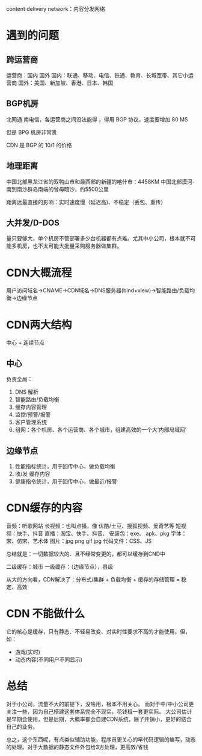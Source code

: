content delivery network：内容分发网络


# 遇到的问题

## 跨运营商

运营商：国内 国外
国内：联通、移动、电信、铁通、教育、长城宽带、其它小运营商
国外：美国、新加坡、香港、日本、韩国

##  BGP机房

北网通 南电信，各运营商之间没法能得 ，得用 BGP 协议，速度要增加 80 MS

但是 BPG 机房非常贵

CDN 是 BGP  的  10/1 的价格

## 地理距离

中国北部黑龙江省的双鸭山市和最西部的新疆的喀什市：4458KM
中国北部漠河-南到南沙群岛南端的曾母暗沙，约5500公里

距离远最直接的影响：实时速度慢（延迟高)、不稳定（丢包、重传）

## 大并发/D-DOS

量只要够大，单个机房不管部署多少台机器都有点难。尤其中小公司，根本就不可能多机房，也不太可能大批量采购服务器做集群。

# CDN大概流程

用户访问域名->CNAME->CDN域名->DNS服务器(bind+view)->智能路由/负载均衡->边缘节点


# CDN两大结构

中心 + 连续节点

## 中心

负责全局：
1. DNS 解析 
2. 智能路由/负载均衡
3. 缓存内容管理
4. 监控/预警/报警
5. 客户管理系统
6. 组网：各个机房、各个运营商、各个城市，组建高效的一个大‘内部局域网’


## 边缘节点 

1. 性能指标统计，用于回传中心，做负载均衡
2. 收/发 缓存内容
3. 健康指令统计，用于回传中心，做最近/报警
# CDN缓存的内容

音频：听歌网站
长视频：也叫点播，像 优酷/土豆、搜狐视频、爱奇艺等
短视频：快手、抖音
直播：淘宝、快手、抖音、
安装包：exe、 apk、pkg
字体：宋、仿宋、艺术体
图片：jpg png gif jpg
代码文件：CSS、JS

总结就是：一切数据较大的、且不经常变更的，都可以缓存到CND中

二级缓存：城市
一级缓存：（边缘节点），县级


从大的方向看，CDN解决了：分布式/集群 + 负载均衡 + 缓存的存储管理 = 稳定、高效

# CDN 不能做什么

它的核心是缓存，只有静态、不轻易改变、对实时性要求不高的才能使用，但，如：
- 游戏(实时)
- 动态内容(不同用户不同显示)


# 总结

对于小公司，流量不大的前提下，没啥用，根本不用关心。
而对于中/中小公司更关注一些，因为自己搭建这套体系完全不现实，花钱租一套更实际。
大公司估计是早期会使用，但是后期，大概率都会自建CDN系统，除了开销小，更好的结合自己的业务。

总之，这个东西呢，有点类似辅助功能，程序员更关心的早代码逻辑的编写，动态的处理。对于大数据的静态文件外包给3方处理，更高效/省钱

